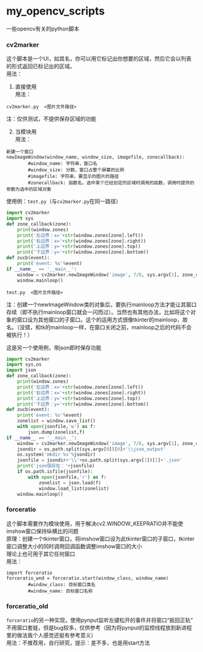 # my_opencv_scripts
一些opencv有关的python脚本

### cv2marker
这个脚本是一个UI，如其名，你可以用它标记出你想要的区域，然后它会以列表的形式返回已标记出的区域。  
用法：  
1. 直接使用  
用法：  
```
cv2marker.py  <图片文件路径>
```
注：仅供测试，不提供保存区域的功能  

2. 当模块用  
用法：
```
新建一个窗口
newImageWindow(window_name, window_size, imagefile, zonecallback):
        #window_name: 字符串，窗口名
        #window_size: 分数，窗口占整个屏幕的比例
        #imagefile: 字符串，要显示的图片的路径
        #zonecallback: 函数名，选中某个已经划定的区域时调用的函数，调用时提供的参数为选中的区域对象
```
使用例：`test.py`（与`cv2marker.py`在同一路径）
```python
import cv2marker
import sys
def zone_callback(zone):
    print(window.zones)
    print('左边界：x='+str(window.zones[zone].left))
    print('右边界：x='+str(window.zones[zone].right))
    print('上边界：y='+str(window.zones[zone].top))
    print('下边界：y='+str(window.zones[zone].bottom))
def zucb(event):
    print('event: %s'%event)
if __name__ == '__main__':
    window = cv2marker.newImageWindow('image', 7/8, sys.argv[1], zone_callback, zucb)
    window.mainloop()
```
```
test.py  <图片文件路径>
```
注：创建一个newImageWindow类的对象后，要执行mainloop方法才能让其窗口存续（即不执行mainloop窗口就会一闪而过）。当然也有其他办法，比如将这个对象的窗口设为其他窗口的子窗口。这个的运用方式很像tkinter的mainloop，故名。（没错，和tk的mainloop一样，在窗口关闭之前，mainloop之后的代码不会被执行！）  
  
这是另一个使用例，带json即时保存功能
```python
import cv2marker
import sys,os
import json
def zone_callback(zone):
    print(window.zones)
    print('左边界：x='+str(window.zones[zone].left))
    print('右边界：x='+str(window.zones[zone].right))
    print('上边界：y='+str(window.zones[zone].top))
    print('下边界：y='+str(window.zones[zone].bottom))
def zucb(event):
    print('event: %s'%event)
    zonelist = window.save_list()
    with open(jsonfile,'w') as f:
        json.dump(zonelist,f)
if __name__ == '__main__':
    window = cv2marker.newImageWindow('image', 7/8, sys.argv[1], zone_callback, zucb)
    jsondir = os.path.split(sys.argv[0])[0]+'\\json_output'
    os.system('mkdir %s'%jsondir)
    jsonfile = jsondir+'\\'+os.path.split(sys.argv[1])[1]+'.json'
    print('json保存在：'+jsonfile)
    if os.path.isfile(jsonfile):
        with open(jsonfile,'r') as f:
            zonelist = json.load(f)
            window.load_list(zonelist)
    window.mainloop()
```


### forceratio  
这个脚本需要作为模块使用，用于解决cv2.WINDOW_KEEPRATIO并不能使imshow窗口保持纵横比的问题  
原理：创建一个tkinter窗口，将imshow窗口设为此tkinter窗口的子窗口，tkinter窗口调整大小的同时调用回调函数调整imshow窗口的大小  
理论上也可用于其它任何窗口  
用法：  
```
import forceratio
forceratio_wnd = forceratio.start(window_class, window_name)
        #window_class: 目标窗口类名
        #window_name: 目标窗口名称
```
### forceratio_old
`forceratio`的另一种实现，使用pynput监听左键松开的事件并将窗口“扳回正轨”  
不用窗口套娃，但是bug较多，仅供参考（因为将pynput的监控线程放到新进程里的做法我个人感觉还挺有参考意义）  
用法：不推荐用，自行研究，提示：差不多，也是用start方法  
